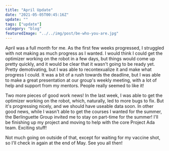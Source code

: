 ```yaml
---
title: "April Update"
date: "2021-05-05T00:45:16Z"
update: ""
tags: ["update"]
category: "blog"
featuredImage: "../../img/post/be-who-you-are.jpg"
---
```


April was a full month for me. As the first few weeks progressed, I struggled with not making as much progress as I wanted. I would think I could get the optimizer working on the robot in a few days, but things would come up pretty quickly, and it would be clear that it wasn't going to be ready yet. Pretty demotivating, but I was able to recontexualize it and make what progress I could. It was a bit of a rush towards the deadline, but I was able to make a great presentation at our group's weekly meeting, with a lot of help and support from my mentors. People really seemed to like it! 

Two more pieces of good work news! In the last week, I was able to get the optimizer working on the robot, which, naturally, led to more bugs to fix. But it's progressing nicely, and we should have useable data soon. In other good news, while I wasn't able to get the courses I wanted for the summer, the Berlinguette Group invited me to stay on part-time for the summer! I'll be finishing up my project and moving to help with the core Project Ada team. Exciting stuff!

Not much going on outside of that, except for waiting for my vaccine shot, so I'll check in again at the end of May. See you all then!